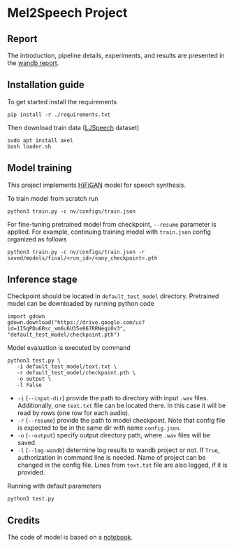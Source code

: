 # Mel2Speech Project

## Report

The introduction, pipeline details, experiments, and results are presented in the [wandb report](https://wandb.ai/practice-cifar/nv_project/reports/Vocoder-Project--Vmlldzo2MTMwNDM4).

## Installation guide

To get started install the requirements
```shell
pip install -r ./requirements.txt
```

Then download train data ([LJSpeech](https://keithito.com/LJ-Speech-Dataset/) dataset)
```shell
sudo apt install axel
bash loader.sh
```

## Model training

This project implements [HiFiGAN](https://arxiv.org/abs/2010.05646) model for speech synthesis.

To train model from scratch run
```shell
python3 train.py -c nv/configs/train.json
```

For fine-tuning pretrained model from checkpoint, `--resume` parameter is applied.
For example, continuing training model with `train.json` config organized as follows
```shell
python3 train.py -c nv/configs/train.json -r saved/models/final/<run_id>/<any_checkpoint>.pth
```

## Inference stage

Checkpoint should be located in `default_test_model` directory. Pretrained model can be downloaded by running python code
```python3
import gdown
gdown.download("https://drive.google.com/uc?id=1I5qPDu6Bsc_xm6u6U35e867RRNeqi0v3", "default_test_model/checkpoint.pth")
```

Model evaluation is executed by command
```shell
python3 test.py \
   -i default_test_model/text.txt \
   -r default_test_model/checkpoint.pth \
   -o output \
   -l False
```

- `-i` (`--input-dir`) provide the path to directory with input `.wav` files. Additionally, one `text.txt` file can be located there. In this case it will be read by rows (one row for each audio).
- `-r` (`--resume`) provide the path to model checkpoint. Note that config file is expected to be in the same dir with name `config.json`.
- `-o` (`--output`) specify output directory path, where `.wav` files will be saved.
- `-l` (`--log-wandb`) determine log results to wandb project or not. If `True`, authorization in command line is needed. Name of project can be changed in the config file. Lines from `text.txt` file are also logged, if it is provided.

Running with default parameters
```shell
python3 test.py
```

## Credits

The code of model is based on a [notebook](https://github.com/XuMuK1/dla2023/blob/2023/week07/seminar07.ipynb).
